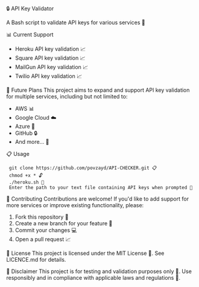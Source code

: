 

🔒 API Key Validator

A Bash script to validate API keys for various services 🚀

📊 Current Support
- Heroku API key validation 📈
- Square API key validation 📈
- MailGun API key validation 📈
- Twilio  API key validation 📈
  
🚀 Future Plans
This project aims to expand and support API key validation for multiple services, including but not limited to:

- AWS 📊
- Google Cloud ☁️
- Azure 🔵
- GitHub 🔒
- And more... 🤔

📋 Usage
```
 git clone https://github.com/povzayd/API-CHECKER.git 📋
 chmod +x * 🔓
 ./heroku.sh 🚀
 Enter the path to your text file containing API keys when prompted 📝
```
🤝 Contributing
Contributions are welcome! If you'd like to add support for more services or improve existing functionality, please:

1. Fork this repository 🤝
2. Create a new branch for your feature 🌿
3. Commit your changes 💻
4. Open a pull request 📈

📜 License
This project is licensed under the MIT License 📜. See LICENCE.md for details.

🚨 Disclaimer
This project is for testing and validation purposes only 🚨. Use responsibly and in compliance with applicable laws and regulations 🤝.
